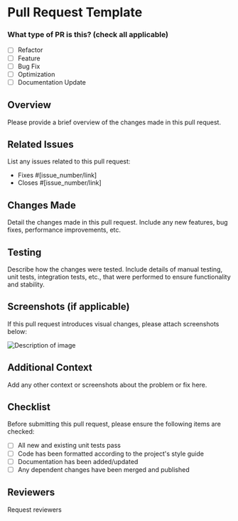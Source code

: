 # Pull Request Template

### What type of PR is this? (check all applicable)

- [ ]  Refactor
- [ ]  Feature
- [ ]  Bug Fix
- [ ] Optimization
- [ ]  Documentation Update

## Overview

Please provide a brief overview of the changes made in this pull request.

## Related Issues

List any issues related to this pull request:

- Fixes #[issue_number/link]
- Closes #[issue_number/link]

## Changes Made

Detail the changes made in this pull request. Include any new features, bug fixes, performance improvements, etc.

## Testing

Describe how the changes were tested. Include details of manual testing, unit tests, integration tests, etc., that were performed to ensure functionality and stability.

## Screenshots (if applicable)

If this pull request introduces visual changes, please attach screenshots below:

![Description of image](image_url)

## Additional Context

Add any other context or screenshots about the problem or fix here.

## Checklist

Before submitting this pull request, please ensure the following items are checked:

- [ ] All new and existing unit tests pass
- [ ] Code has been formatted according to the project's style guide
- [ ] Documentation has been added/updated
- [ ] Any dependent changes have been merged and published

## Reviewers

Request reviewers
